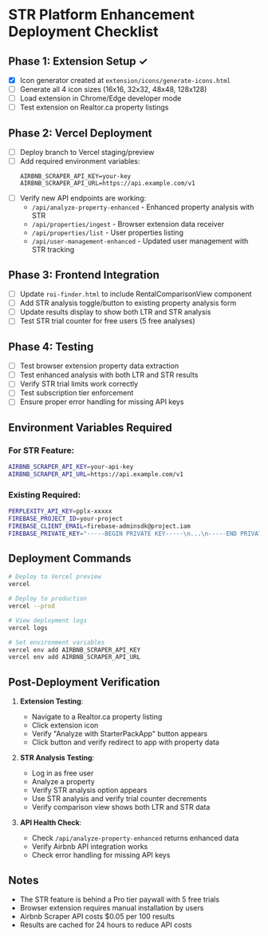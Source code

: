# STR Platform Enhancement Deployment Checklist

## Phase 1: Extension Setup ✓
- [x] Icon generator created at `extension/icons/generate-icons.html`
- [ ] Generate all 4 icon sizes (16x16, 32x32, 48x48, 128x128)
- [ ] Load extension in Chrome/Edge developer mode
- [ ] Test extension on Realtor.ca property listings

## Phase 2: Vercel Deployment
- [ ] Deploy branch to Vercel staging/preview
- [ ] Add required environment variables:
  ```
  AIRBNB_SCRAPER_API_KEY=your-key
  AIRBNB_SCRAPER_API_URL=https://api.example.com/v1
  ```
- [ ] Verify new API endpoints are working:
  - `/api/analyze-property-enhanced` - Enhanced property analysis with STR
  - `/api/properties/ingest` - Browser extension data receiver
  - `/api/properties/list` - User properties listing
  - `/api/user-management-enhanced` - Updated user management with STR tracking

## Phase 3: Frontend Integration
- [ ] Update `roi-finder.html` to include RentalComparisonView component
- [ ] Add STR analysis toggle/button to existing property analysis form
- [ ] Update results display to show both LTR and STR analysis
- [ ] Test STR trial counter for free users (5 free analyses)

## Phase 4: Testing
- [ ] Test browser extension property data extraction
- [ ] Test enhanced analysis with both LTR and STR results
- [ ] Verify STR trial limits work correctly
- [ ] Test subscription tier enforcement
- [ ] Ensure proper error handling for missing API keys

## Environment Variables Required

### For STR Feature:
```bash
AIRBNB_SCRAPER_API_KEY=your-api-key
AIRBNB_SCRAPER_API_URL=https://api.example.com/v1
```

### Existing Required:
```bash
PERPLEXITY_API_KEY=pplx-xxxxx
FIREBASE_PROJECT_ID=your-project
FIREBASE_CLIENT_EMAIL=firebase-adminsdk@project.iam
FIREBASE_PRIVATE_KEY="-----BEGIN PRIVATE KEY-----\n...\n-----END PRIVATE KEY-----\n"
```

## Deployment Commands

```bash
# Deploy to Vercel preview
vercel

# Deploy to production
vercel --prod

# View deployment logs
vercel logs

# Set environment variables
vercel env add AIRBNB_SCRAPER_API_KEY
vercel env add AIRBNB_SCRAPER_API_URL
```

## Post-Deployment Verification

1. **Extension Testing**:
   - Navigate to a Realtor.ca property listing
   - Click extension icon
   - Verify "Analyze with StarterPackApp" button appears
   - Click button and verify redirect to app with property data

2. **STR Analysis Testing**:
   - Log in as free user
   - Analyze a property
   - Verify STR analysis option appears
   - Use STR analysis and verify trial counter decrements
   - Verify comparison view shows both LTR and STR data

3. **API Health Check**:
   - Check `/api/analyze-property-enhanced` returns enhanced data
   - Verify Airbnb API integration works
   - Check error handling for missing API keys

## Notes

- The STR feature is behind a Pro tier paywall with 5 free trials
- Browser extension requires manual installation by users
- Airbnb Scraper API costs $0.05 per 100 results
- Results are cached for 24 hours to reduce API costs